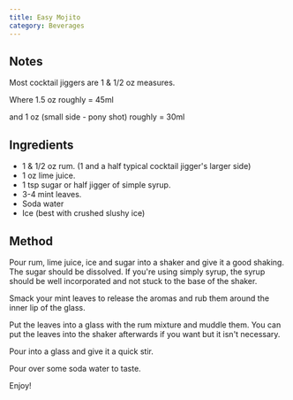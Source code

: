 ```yaml
---
title: Easy Mojito
category: Beverages
---
```


## Notes

Most cocktail jiggers are 1 & 1/2 oz measures.

Where 1.5 oz roughly = 45ml

and 1 oz (small side - pony shot) roughly = 30ml

## Ingredients

- 1 & 1/2 oz rum. (1 and a half typical cocktail jigger's larger side)
- 1 oz lime juice.
- 1 tsp sugar or half jigger of simple syrup.
- 3-4 mint leaves.
- Soda water
- Ice (best with crushed slushy ice)

## Method

Pour rum, lime juice, ice and sugar into a shaker and give it a good shaking.
The sugar should be dissolved. If you're using simply syrup, the syrup should be
well incorporated and not stuck to the base of the shaker.

Smack your mint leaves to release the aromas and rub them around the inner lip
of the glass.

Put the leaves into a glass with the rum mixture and muddle them. You can put
the leaves into the shaker afterwards if you want but it isn't necessary.

Pour into a glass and give it a quick stir.

Pour over some soda water to taste.

Enjoy!
